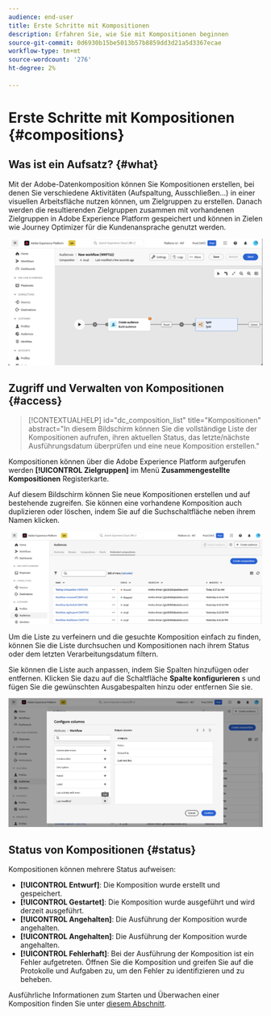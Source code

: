 ```yaml
---
audience: end-user
title: Erste Schritte mit Kompositionen
description: Erfahren Sie, wie Sie mit Kompositionen beginnen
source-git-commit: 0d6930b15be5013b57b8859dd3d21a5d3367ecae
workflow-type: tm+mt
source-wordcount: '276'
ht-degree: 2%

---
```


# Erste Schritte mit Kompositionen {#compositions}

## Was ist ein Aufsatz? {#what}

Mit der Adobe-Datenkomposition können Sie Kompositionen erstellen, bei denen Sie verschiedene Aktivitäten (Aufspaltung, Ausschließen...) in einer visuellen Arbeitsfläche nutzen können, um Zielgruppen zu erstellen. Danach werden die resultierenden Zielgruppen zusammen mit vorhandenen Zielgruppen in Adobe Experience Platform gespeichert und können in Zielen wie Journey Optimizer für die Kundenansprache genutzt werden.

![](assets/composition-example.png)

## Zugriff und Verwalten von Kompositionen {#access}

>[!CONTEXTUALHELP]
>id="dc_composition_list"
>title="Kompositionen"
>abstract="In diesem Bildschirm können Sie die vollständige Liste der Kompositionen aufrufen, ihren aktuellen Status, das letzte/nächste Ausführungsdatum überprüfen und eine neue Komposition erstellen."

Kompositionen können über die Adobe Experience Platform aufgerufen werden **[!UICONTROL Zielgruppen]** im Menü **Zusammengestellte Kompositionen** Registerkarte.

Auf diesem Bildschirm können Sie neue Kompositionen erstellen und auf bestehende zugreifen. Sie können eine vorhandene Komposition auch duplizieren oder löschen, indem Sie auf die Suchschaltfläche neben ihrem Namen klicken.

![](assets/compositions-list.png)

Um die Liste zu verfeinern und die gesuchte Komposition einfach zu finden, können Sie die Liste durchsuchen und Kompositionen nach ihrem Status oder dem letzten Verarbeitungsdatum filtern.

Sie können die Liste auch anpassen, indem Sie Spalten hinzufügen oder entfernen. Klicken Sie dazu auf die Schaltfläche **Spalte konfigurieren** s und fügen Sie die gewünschten Ausgabespalten hinzu oder entfernen Sie sie.

![](assets/compositions-columns.png)

## Status von Kompositionen {#status}

Kompositionen können mehrere Status aufweisen:

* **[!UICONTROL Entwurf]**: Die Komposition wurde erstellt und gespeichert.
* **[!UICONTROL Gestartet]**: Die Komposition wurde ausgeführt und wird derzeit ausgeführt.
* **[!UICONTROL Angehalten]**: Die Ausführung der Komposition wurde angehalten.
* **[!UICONTROL Angehalten]**: Die Ausführung der Komposition wurde angehalten.
* **[!UICONTROL Fehlerhaft]**: Bei der Ausführung der Komposition ist ein Fehler aufgetreten. Öffnen Sie die Komposition und greifen Sie auf die Protokolle und Aufgaben zu, um den Fehler zu identifizieren und zu beheben.

Ausführliche Informationen zum Starten und Überwachen einer Komposition finden Sie unter [diesem Abschnitt](../compositions/start-monitor-composition.md).